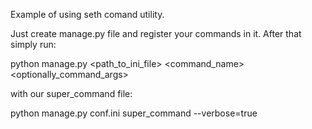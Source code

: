 Example of using seth comand utility.

Just create manage.py file and register your commands in it.
After that simply run:

python manage.py <path_to_ini_file> <command_name> <optionally_command_args>

with our super_command file:

python manage.py conf.ini super_command --verbose=true